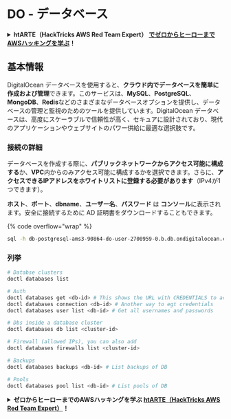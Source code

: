 # DO - データベース

<details>

<summary><strong>htARTE（HackTricks AWS Red Team Expert）</strong> <a href="https://training.hacktricks.xyz/courses/arte"><strong>でゼロからヒーローまでAWSハッキングを学ぶ</strong></a><strong>！</strong></summary>

HackTricks をサポートする他の方法:

* **HackTricks で企業を宣伝したい** または **HackTricks をPDFでダウンロードしたい** 場合は [**SUBSCRIPTION PLANS**](https://github.com/sponsors/carlospolop) をチェックしてください！
* [**公式PEASS＆HackTricksスワッグ**](https://peass.creator-spring.com)を入手する
* [**The PEASS Family**](https://opensea.io/collection/the-peass-family)、当社の独占的な [**NFTs**](https://opensea.io/collection/the-peass-family) コレクションを発見する
* 💬 [**Discordグループ**](https://discord.gg/hRep4RUj7f) に参加するか、[**telegramグループ**](https://t.me/peass) に参加するか、**Twitter** 🐦 [**@hacktricks_live**](https://twitter.com/hacktricks_live) をフォローする
* **HackTricks** と [**HackTricks Cloud**](https://github.com/carlospolop/hacktricks-cloud) の github リポジトリに PR を提出して、あなたのハッキングテクニックを共有する

</details>

## 基本情報

DigitalOcean データベースを使用すると、**クラウド内でデータベースを簡単に作成および管理**できます。このサービスは、**MySQL**、**PostgreSQL**、**MongoDB**、**Redis**などのさまざまなデータベースオプションを提供し、データベースの管理と監視のためのツールを提供しています。DigitalOcean データベースは、高度にスケーラブルで信頼性が高く、セキュアに設計されており、現代のアプリケーションやウェブサイトのパワー供給に最適な選択肢です。

### 接続の詳細

データベースを作成する際に、**パブリックネットワークからアクセス可能に構成する**か、**VPC**内からのみアクセス可能に構成するかを選択できます。さらに、**アクセスできるIPアドレスをホワイトリストに登録する必要があります**（IPv4が1つできます）。

**ホスト**、**ポート**、**dbname**、**ユーザー名**、**パスワード** は **コンソール**に表示されます。安全に接続するために AD 証明書をダウンロードすることもできます。

{% code overflow="wrap" %}
```bash
sql -h db-postgresql-ams3-90864-do-user-2700959-0.b.db.ondigitalocean.com -U doadmin -d defaultdb -p 25060
```
### 列挙
```bash
# Databse clusters
doctl databases list

# Auth
doctl databases get <db-id> # This shows the URL with CREDENTIALS to access
doctl databases connection <db-id> # Another way to egt credentials
doctl databases user list <db-id> # Get all usernames and passwords

# Dbs inside a database cluster
doctl databases db list <cluster-id>

# Firewall (allowed IPs), you can also add
doctl databases firewalls list <cluster-id>

# Backups
doctl databases backups <db-id> # List backups of DB

# Pools
doctl databases pool list <db-id> # List pools of DB
```
<details>

<summary><strong>ゼロからヒーローまでのAWSハッキングを学ぶ</strong> <a href="https://training.hacktricks.xyz/courses/arte"><strong>htARTE（HackTricks AWS Red Team Expert）</strong></a><strong>！</strong></summary>

HackTricksをサポートする他の方法:

* **HackTricksで企業を宣伝したい**または**HackTricksをPDFでダウンロードしたい**場合は、[**SUBSCRIPTION PLANS**](https://github.com/sponsors/carlospolop)をチェックしてください！
* [**公式PEASS＆HackTricksのグッズ**](https://peass.creator-spring.com)を入手する
* [**The PEASS Family**](https://opensea.io/collection/the-peass-family)を発見し、当社の独占的な[**NFTs**](https://opensea.io/collection/the-peass-family)コレクションをご覧ください
* **💬 [**Discordグループ**](https://discord.gg/hRep4RUj7f)または[**telegramグループ**](https://t.me/peass)に**参加**するか、**Twitter** 🐦 [**@hacktricks_live**](https://twitter.com/hacktricks_live)で**フォロー**してください**.**
* **ハッキングトリックを共有するために、[**HackTricks**](https://github.com/carlospolop/hacktricks)と[**HackTricks Cloud**](https://github.com/carlospolop/hacktricks-cloud)のgithubリポジトリにPRを提出してください。

</details>
